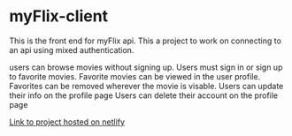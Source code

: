 # myFlix-client
This is the front end for myFlix api. This a project to work on connecting to an api using mixed authentication.

users can browse movies without signing up. 
Users must sign in or sign up to favorite movies. 
Favorite movies can be viewed in the user profile. 
Favorites can be removed wherever the movie is visable.
Users can update their info on the profile page 
Users can delete their account on the profile page

[Link to project hosted on netlify](https://nsegler-myflix.netlify.app/)
